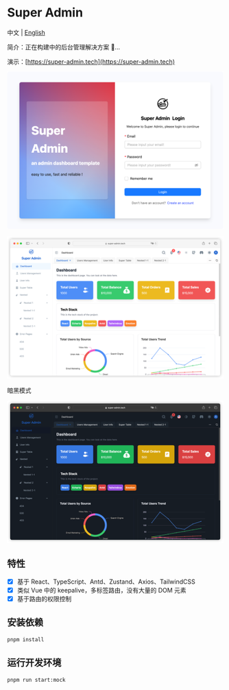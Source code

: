 # Super Admin

中文 | [English](./README.md)

简介：正在构建中的后台管理解决方案 🔨...

演示：[https://super-admin.tech](https://super-admin.tech)

![demo](./images/admin_login.png)

![demo](./images/admin_nested.png)

暗黑模式

![demo](./images/admin_nested_dark.png)

## 特性

-   [x] 基于 React、TypeScript、Antd、Zustand、Axios、TailwindCSS
-   [x] 类似 Vue 中的 keepalive，多标签路由，没有大量的 DOM 元素
-   [x] 基于路由的权限控制

## 安装依赖

```bash
pnpm install
```

## 运行开发环境

```bash
pnpm run start:mock
```
